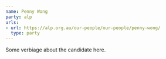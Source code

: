 ```yaml
---
name: Penny Wong
party: alp
urls:
- url: https://alp.org.au/our-people/our-people/penny-wong/
  type: party
---
```

Some verbiage about the candidate here.
